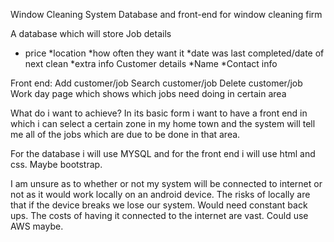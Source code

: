 Window Cleaning System
Database and front-end for window cleaning firm


A database which will store
Job details
  * price
  *location
  *how often they want it
  *date was last completed/date of next clean
  *extra info
Customer details
  *Name
  *Contact info
  
Front end:
Add customer/job
Search customer/job
Delete customer/job
Work day page which shows which jobs need doing in certain area


What do i want to achieve?
In its basic form i want to have a front end in which i can select a certain zone in my home town and the system will tell me all of the jobs which are due to be done in that area.


For the database i will use MYSQL and for the front end i will use html and css. Maybe bootstrap.

I am unsure as to whether or not my system will be connected to internet or not as it would work locally on an android device. The risks of locally are that if the device breaks we lose our system. Would need constant back ups. The costs of having it connected to the internet are vast. Could use AWS maybe.

